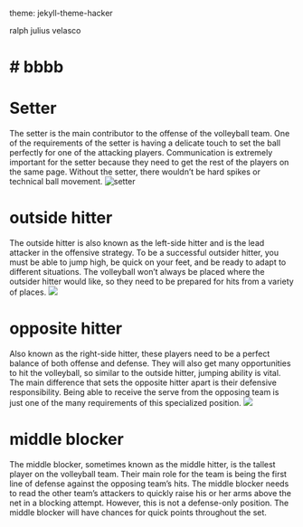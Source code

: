theme: jekyll-theme-hacker

ralph julius velasco

# # bbbb
# Setter
The setter is the main contributor to the offense of the volleyball team. One of the requirements of the setter is having a delicate touch to set the ball perfectly for one of the attacking players. Communication is extremely important for the setter because they need to get the rest of the players on the same page. Without the setter, there wouldn’t be hard spikes or technical ball movement.
![setter](https://www.pakmen.com/wp-content/uploads/2021/02/dsc_5589_40807232215_o-scaled-e1612814753999.jpg)

# outside hitter
The outside hitter is also known as the left-side hitter and is the lead attacker in the offensive strategy. To be a successful outsider hitter, you must be able to jump high, be quick on your feet, and be ready to adapt to different situations. The volleyball won’t always be placed where the outsider hitter would like, so they need to be prepared for hits from a variety of places.
![](https://www.gannett-cdn.com/presto/2019/04/17/PGUA/b2539398-bfde-4b12-818c-ff5db90368c9-FDvStP06.JPG)

# opposite hitter
Also known as the right-side hitter, these players need to be a perfect balance of both offense and defense. They will also get many opportunities to hit the volleyball, so similar to the outside hitter, jumping ability is vital. The main difference that sets the opposite hitter apart is their defensive responsibility. Being able to receive the serve from the opposing team is just one of the many requirements of this specialized position.
![](https://i.ytimg.com/vi/cmN4y_JVMwU/maxresdefault.jpg)

# middle blocker
The middle blocker, sometimes known as the middle hitter, is the tallest player on the volleyball team. Their main role for the team is being the first line of defense against the opposing team’s hits. The middle blocker needs to read the other team’s attackers to quickly raise his or her arms above the net in a blocking attempt. However, this is not a defense-only position. The middle blocker will have chances for quick points throughout the set.

